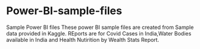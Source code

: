 # Power-BI-sample-files
Sample Power BI files
These power BI sample files are created from Sample data provided in Kaggle.
REports are for Covid Cases in India,Water Bodies available in India and Health Nutirition by Wealth Stats Report. 
